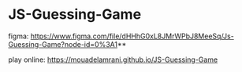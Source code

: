 # JS-Guessing-Game

figma: https://www.figma.com/file/dHHhG0xL8JMrWPbJ8MeeSq/Js-Guessing-Game?node-id=0%3A1**

play online: https://mouadelamrani.github.io/JS-Guessing-Game


